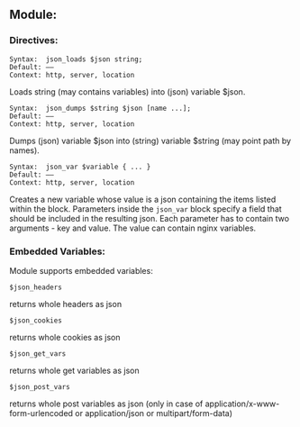 ## Module:

### Directives:

    Syntax:	 json_loads $json string;
    Default: ——
    Context: http, server, location

Loads string (may contains variables) into (json) variable $json.

    Syntax:	 json_dumps $string $json [name ...];
    Default: ——
    Context: http, server, location

Dumps (json) variable $json into (string) variable $string (may point path by names).

    Syntax:	 json_var $variable { ... }
    Default: ——
    Context: http, server, location

Creates a new variable whose value is a json containing the items listed within the block.
Parameters inside the `json_var` block specify a field that should be included in the resulting json.
Each parameter has to contain two arguments - key and value.
The value can contain nginx variables.

### Embedded Variables:

Module supports embedded variables:

    $json_headers

returns whole headers as json

    $json_cookies

returns whole cookies as json

    $json_get_vars

returns whole get variables as json

    $json_post_vars

returns whole post variables as json (only in case of application/x-www-form-urlencoded or application/json or multipart/form-data)
